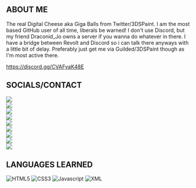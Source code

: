 ## ABOUT ME

The real Digital Cheese aka Giga Balls from Twitter/3DSPaint. I am the most based GitHub user of all time, liberals be warned! I don't use Discord, but my friend Draconid_Jo owns a server if you wanna do whatever in there. I have a bridge between Revolt and Discord so i can talk there anyways with a little bit of delay. Preferably just get me via Guilded/3DSPaint though as I'm most active there.

https://discord.gg/CVAFyaK48E

## SOCIALS/CONTACT

<a href="https://youtube.com/DigitalCheese"><img src="https://github.com/DigitalCheese/DigitalCheese/assets/97138334/425a1916-95d3-41a7-8601-db958f3df0dc"></a><br>
<a href="https://guilded.gg/TDK"><img src="https://github.com/DigitalCheese/DigitalCheese/assets/97138334/53f8bc33-da5b-4a9d-a130-532687410c30"></a><br>
<a href="https://3dspaint.com/member?id=150961"><img src="https://github.com/DigitalCheese/DigitalCheese/assets/97138334/517848cf-1546-493a-bd01-a1e45447698c"></a><br>
<a href="https://odysee.com/$/invite/@DigitalCheese:1"><img src="https://github.com/DigitalCheese/DigitalCheese/assets/97138334/3f4221c8-aa24-4b68-8ca7-a5873ca56116"></a><br>
<a href="https://steamcommunity.com/id/CoolGamrDC"><img src="https://github.com/DigitalCheese/DigitalCheese/assets/97138334/484cbd0c-1d0b-4d65-8e48-c7f42f643632"></a><br>
<a href="https://deviantart.com/DigitalCheeseYT"><img src="https://github.com/DigitalCheese/DigitalCheese/assets/97138334/6fa15c7d-44bc-41a9-befd-0eef98e72e53"></a><br>
<a href="https://kick.com/DigitalCheese"><img src="https://github.com/DigitalCheese/DigitalCheese/assets/97138334/b1675d62-2fdb-439c-b126-90449b5f5c3c"></a><br>
<a href="https://rvlt.gg/bz7jFJFA"><img src="https://github.com/DigitalCheese/DigitalCheese/assets/97138334/64cad682-9000-44d4-b36f-0c4e816ea554"></a><br>
<a href="https://rumble.com/c/c-2569280"><img src="https://github.com/DigitalCheese/DigitalCheese/assets/97138334/0e95ecff-7ebc-4b03-871d-1f168add4827"></a><br>

## LANGUAGES LEARNED

![HTML5](https://user-images.githubusercontent.com/97138334/208735972-e58c2d7a-942f-4eac-aa53-66d248789c5f.png)
![CSS3](https://user-images.githubusercontent.com/97138334/208736007-c0e7d82b-d6ed-4094-beb4-5d351af0a346.png)
![Javascript](https://github.com/DigitalCheese/DigitalCheese/assets/97138334/9c9cda02-c736-4a85-819b-a1df6b56463e)
![XML](https://github.com/DigitalCheese/DigitalCheese/assets/97138334/8b32b352-625c-47ec-998e-af19bcfa7028)
